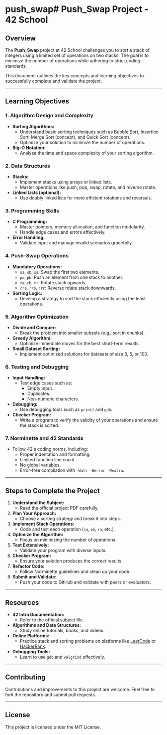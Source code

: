 # push_swap# Push_Swap Project - 42 School

## Overview
The **Push_Swap** project at 42 School challenges you to sort a stack of integers using a limited set of operations on two stacks. The goal is to minimize the number of operations while adhering to strict coding standards.

This document outlines the key concepts and learning objectives to successfully complete and validate the project.

---

## Learning Objectives

### 1. Algorithm Design and Complexity
- **Sorting Algorithms:**
  - Understand basic sorting techniques such as Bubble Sort, Insertion Sort, Merge Sort (concept), and Quick Sort (concept).
  - Optimize your solution to minimize the number of operations.
- **Big-O Notation:**
  - Analyze the time and space complexity of your sorting algorithm.

### 2. Data Structures
- **Stacks:**
  - Implement stacks using arrays or linked lists.
  - Master operations like push, pop, swap, rotate, and reverse rotate.
- **Linked Lists (optional):**
  - Use doubly linked lists for more efficient rotations and reversals.

### 3. Programming Skills
- **C Programming:**
  - Master pointers, memory allocation, and function modularity.
  - Handle edge cases and errors effectively.
- **Error Handling:**
  - Validate input and manage invalid scenarios gracefully.

### 4. Push-Swap Operations
- **Mandatory Operations:**
  - `sa`, `sb`, `ss`: Swap the first two elements.
  - `pa`, `pb`: Push an element from one stack to another.
  - `ra`, `rb`, `rr`: Rotate stack upwards.
  - `rra`, `rrb`, `rrr`: Reverse rotate stack downwards.
- **Sorting Logic:**
  - Develop a strategy to sort the stack efficiently using the least operations.

### 5. Algorithm Optimization
- **Divide and Conquer:**
  - Break the problem into smaller subsets (e.g., sort in chunks).
- **Greedy Algorithm:**
  - Optimize immediate moves for the best short-term results.
- **Small Dataset Sorting:**
  - Implement optimized solutions for datasets of size 3, 5, or 100.

### 6. Testing and Debugging
- **Input Handling:**
  - Test edge cases such as:
    - Empty input.
    - Duplicates.
    - Non-numeric characters.
- **Debugging:**
  - Use debugging tools such as `printf` and `gdb`.
- **Checker Program:**
  - Write a program to verify the validity of your operations and ensure the stack is sorted.

### 7. Norminette and 42 Standards
- Follow 42's coding norms, including:
  - Proper indentation and formatting.
  - Limited function line count.
  - No global variables.
  - Error-free compilation with `-Wall -Werror -Wextra`.

---

## Steps to Complete the Project

1. **Understand the Subject:**
   - Read the official project PDF carefully.
2. **Plan Your Approach:**
   - Choose a sorting strategy and break it into steps.
3. **Implement Stack Operations:**
   - Code and test each operation (`sa`, `pb`, `ra`, etc.).
4. **Optimize the Algorithm:**
   - Focus on minimizing the number of operations.
5. **Test Extensively:**
   - Validate your program with diverse inputs.
6. **Checker Program:**
   - Ensure your solution produces the correct results.
7. **Refactor Code:**
   - Follow Norminette guidelines and clean up your code.
8. **Submit and Validate:**
   - Push your code to GitHub and validate with peers or evaluators.

---

## Resources
- **42 Intra Documentation:**
  - Refer to the official subject file.
- **Algorithms and Data Structures:**
  - Study online tutorials, books, and videos.
- **Online Platforms:**
  - Practice stack and sorting problems on platforms like [LeetCode](https://leetcode.com/) or [HackerRank](https://www.hackerrank.com/).
- **Debugging Tools:**
  - Learn to use `gdb` and `valgrind` effectively.

---

## Contributing
Contributions and improvements to this project are welcome. Feel free to fork the repository and submit pull requests.

---

## License
This project is licensed under the MIT License.


